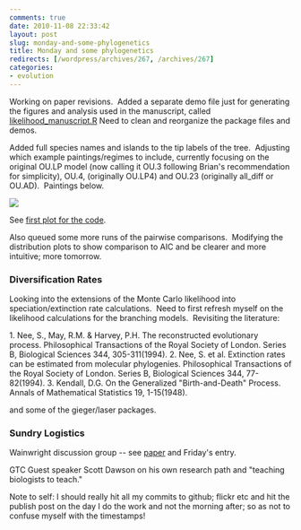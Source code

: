 ```yaml
---
comments: true
date: 2010-11-08 22:33:42
layout: post
slug: monday-and-some-phylogenetics
title: Monday and some phylogenetics
redirects: [/wordpress/archives/267, /archives/267]
categories:
- evolution
---
```


Working on paper revisions.  Added a separate demo file just for generating the figures and analysis used in the manuscript, called [likelihood_manuscript.R](https://github.com/cboettig/Comparative-Phylogenetics/blob/f9a315db7fde5f1b7d355c3efeec394c8bb053be/demos/likelihoodratio_manuscript_examples.R) Need to clean and reorganize the package files and demos.

Added full species names and islands to the tip labels of the tree.  Adjusting which example paintings/regimes to include, currently focusing on the original OU.LP model (now calling it OU.3 following Brian's recommendation for simplicity), OU.4, (originally OU.LP4) and OU.23 (originally all_diff or OU.AD).  Paintings below.

![]( http://farm2.staticflickr.com/1045/5161357905_862592bae3_o.png )


See [first plot for the code](https://github.com/cboettig/Comparative-Phylogenetics/blob/f9a315db7fde5f1b7d355c3efeec394c8bb053be/demos/likelihoodratio_manuscript_examples.R).

Also queued some more runs of the pairwise comparisons.  Modifying the distribution plots to show comparison to AIC and be clearer and more intuitive; more tomorrow.


### Diversification Rates


Looking into the extensions of the Monte Carlo likelihood into speciation/extinction rate calculations.  Need to first refresh myself on the likelihood calculations for the branching models.  Revisiting the literature:

﻿1. Nee, S., May, R.M. & Harvey, P.H. The reconstructed evolutionary process. Philosophical Transactions of the Royal Society of London. Series B, Biological Sciences 344, 305-311(1994).
2. Nee, S. et al. Extinction rates can be estimated from molecular phylogenies. Philosophical Transactions of the Royal Society of London. Series B, Biological Sciences 344, 77-82(1994).
3. Kendall, D.G. On the Generalized "Birth-and-Death" Process. Annals of Mathematical Statistics 19, 1-15(1948).

and some of the gieger/laser packages.


### Sundry Logistics


Wainwright discussion group -- see [paper](http://bit.ly/csyU5j) and Friday's entry.

GTC Guest speaker Scott Dawson on his own research path and "teaching biologists to teach."

Note to self: I should really hit all my commits to github; flickr etc and hit the publish post on the day I do the work and not the morning after; so as not to confuse myself with the timestamps!
